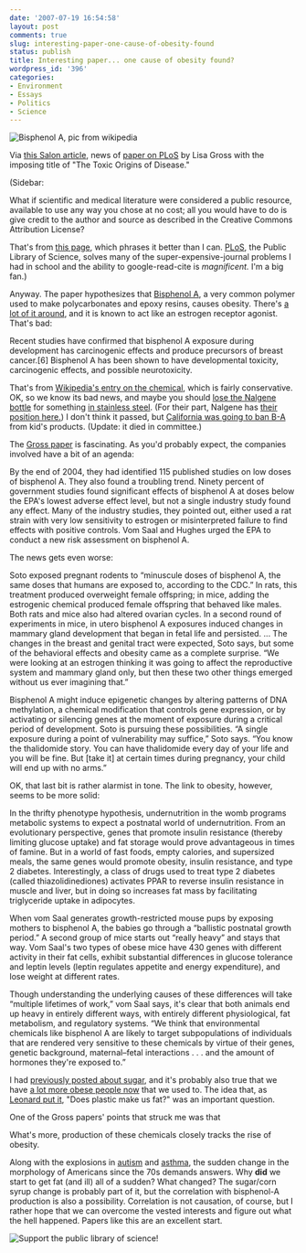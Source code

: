 ```yaml
---
date: '2007-07-19 16:54:58'
layout: post
comments: true
slug: interesting-paper-one-cause-of-obesity-found
status: publish
title: Interesting paper... one cause of obesity found?
wordpress_id: '396'
categories:
- Environment
- Essays
- Politics
- Science
---
```



![Bisphenol A, pic from wikipedia](http://www.phfactor.net/wp-pics/250px-Bisphenol_A.svg.png)


Via [this Salon article](http://www.salon.com/tech/htww/2007/07/16/obesity/index.html), news of [paper on PLoS](http://biology.plosjournals.org/perlserv/?request=get-document&doi=10.1371/journal.pbio.0050193) by Lisa Gross with the imposing title of "The Toxic Origins of Disease."

(Sidebar: 


> 
What if scientific and medical literature were considered a public resource, available to use any way you chose at no cost; all you would have to do is give credit to the author and source as described in the Creative Commons Attribution License?




That's from [this page](http://www.emergiblog.com/2007/07/the-public-library-of-science.html), which phrases it better than I can. [PLoS](http://www.plos.org/), the Public Library of Science, solves many of the super-expensive-journal problems I had in school and the ability to google-read-cite is _magnificent._ I'm a big fan.)

Anyway. The paper hypothesizes that [Bisphenol A](http://en.wikipedia.org/wiki/Bisphenol_a), a very common polymer used to make polycarbonates and epoxy resins, causes obesity. There's [a lot of it around](http://biology.plosjournals.org/perlserv/?request=get-document&doi=10.1371%2Fjournal.pbio.0050200), and it is known to act like an estrogen receptor agonist. That's bad:



> 
Recent studies have confirmed that bisphenol A exposure during development has carcinogenic effects and produce precursors of breast cancer.[6] Bisphenol A has been shown to have developmental toxicity, carcinogenic effects, and possible neurotoxicity. 



That's from [Wikipedia's entry on the chemical](http://en.wikipedia.org/wiki/Bisphenol_a), which is fairly conservative. OK, so we know its bad news, and maybe you should [lose the Nalgene bottle](http://en.wikipedia.org/wiki/Nalgene) for something [in stainless steel](http://www.amazon.com/Klean-Kanteen-Stainless-Steel-Bottles/dp/B000GF9GLI). (For their part, Nalgene has [their position here.](http://www.nalgenelabware.com/techdata/technical/phthalates.asp)) I don't think it passed, but [California was going to ban B-A](http://sfgate.com/cgi-bin/article.cgi?f=/c/a/2005/03/31/BAGIOC13FM1.DTL) from kid's products. (Update: it died in committee.)

The [Gross paper](http://biology.plosjournals.org/perlserv/?request=get-document&doi=10.1371/journal.pbio.0050193) is fascinating. As you'd probably expect, the companies involved have a bit of an agenda:


> 
By the end of 2004, they had identified 115 published studies on low doses of bisphenol A. They also found a troubling trend. Ninety percent of government studies found significant effects of bisphenol A at doses below the EPA's lowest adverse effect level, but not a single industry study found any effect. Many of the industry studies, they pointed out, either used a rat strain with very low sensitivity to estrogen or misinterpreted failure to find effects with positive controls. Vom Saal and Hughes urged the EPA to conduct a new risk assessment on bisphenol A.




The news gets even worse:



> 
Soto exposed pregnant rodents to “minuscule doses of bisphenol A, the same doses that humans are exposed to, according to the CDC.” In rats, this treatment produced overweight female offspring; in mice, adding the estrogenic chemical produced female offspring that behaved like males. Both rats and mice also had altered ovarian cycles. In a second round of experiments in mice, in utero bisphenol A exposures induced changes in mammary gland development that began in fetal life and persisted.
...
The changes in the breast and genital tract were expected, Soto says, but some of the behavioral effects and obesity came as a complete surprise. “We were looking at an estrogen thinking it was going to affect the reproductive system and mammary gland only, but then these two other things emerged without us ever imagining that.”

Bisphenol A might induce epigenetic changes by altering patterns of DNA methylation, a chemical modification that controls gene expression, or by activating or silencing genes at the moment of exposure during a critical period of development. Soto is pursuing these possibilities. “A single exposure during a point of vulnerability may suffice,” Soto says. “You know the thalidomide story. You can have thalidomide every day of your life and you will be fine. But [take it] at certain times during pregnancy, your child will end up with no arms.”




OK, that last bit is rather alarmist in tone. The link to obesity, however, seems to be more solid:



> 
In the thrifty phenotype hypothesis, undernutrition in the womb programs metabolic systems to expect a postnatal world of undernutrition. From an evolutionary perspective, genes that promote insulin resistance (thereby limiting glucose uptake) and fat storage would prove advantageous in times of famine. But in a world of fast foods, empty calories, and supersized meals, the same genes would promote obesity, insulin resistance, and type 2 diabetes. Interestingly, a class of drugs used to treat type 2 diabetes (called thiazolidinediones) activates PPAR to reverse insulin resistance in muscle and liver, but in doing so increases fat mass by facilitating triglyceride uptake in adipocytes.

When vom Saal generates growth-restricted mouse pups by exposing mothers to bisphenol A, the babies go through a “ballistic postnatal growth period.” A second group of mice starts out “really heavy” and stays that way. Vom Saal's two types of obese mice have 430 genes with different activity in their fat cells, exhibit substantial differences in glucose tolerance and leptin levels (leptin regulates appetite and energy expenditure), and lose weight at different rates.

Though understanding the underlying causes of these differences will take “multiple lifetimes of work,” vom Saal says, it's clear that both animals end up heavy in entirely different ways, with entirely different physiological, fat metabolism, and regulatory systems. “We think that environmental chemicals like bisphenol A are likely to target subpopulations of individuals that are rendered very sensitive to these chemicals by virtue of their genes, genetic background, maternal–fetal interactions . . . and the amount of hormones they're exposed to.”




I had [previously posted about sugar](http://www.phfactor.net/wp/2007/02/25/sugar-the-opiate-of-our-times/), and it's probably also true that we have [a lot more obese people now](http://www.msnbc.msn.com/id/14415766/) that we used to. The idea that, as [Leonard put it](http://www.salon.com/tech/htww/2007/07/16/obesity/index.html), "Does plastic make us fat?" was an important question.

One of the Gross papers' points that struck me was that



> 
What's more, production of these chemicals closely tracks the rise of obesity.




Along with the explosions in [autism](http://en.wikipedia.org/wiki/Autism) and [asthma](http://en.wikipedia.org/wiki/Asthma), the sudden change in the morphology of Americans since the 70s demands answers. Why **did** we start to get fat (and ill) all of a sudden? What changed? The sugar/corn syrup change is probably part of it, but the correlation with bisphenol-A production is also a possibility. Correlation is not causation, of course, but I rather hope that we can overcome the vested interests and figure out what the hell happened. Papers like this are an excellent start.


![Support the public library of science!](http://www.phfactor.net/wp-pics/support_plos_100x157.jpg)
